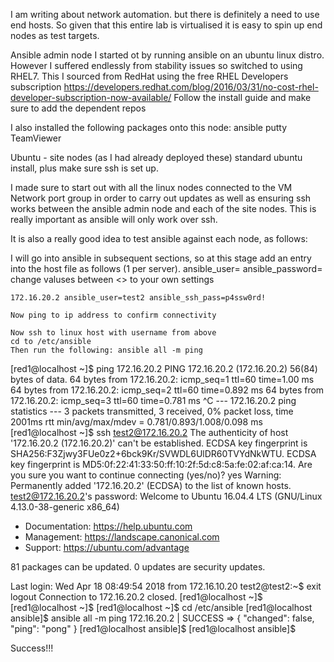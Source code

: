 I am writing about network automation. but there is definitely a need
 to use end hosts. So given that this entire lab is virtualised it is
 easy to spin up end nodes as test targets. 

Ansible admin node
  I started ot by running ansible on an ubuntu linux distro. However I
   suffered endlessly from stability issues so switched to using RHEL7.
   This I sourced from RedHat using the free RHEL Developers 
   subscription
   https://developers.redhat.com/blog/2016/03/31/no-cost-rhel-developer-subscription-now-available/
   Follow the install guide and make sure to add the dependent repos
   
   I also installed the following packages onto this node:
     ansible
     putty
     TeamViewer
    
Ubuntu - site nodes (as I had already deployed these)
standard ubuntu install, plus make sure ssh is set up.
  
I made sure to start out with all the linux nodes connected to the
VM Network port group in order to carry out updates as well as ensuring
ssh works between the ansible admin node and each of the site nodes. 
This is really important as ansible will only work over ssh.
 
 It is also a really good idea to test ansible against each node, as
 follows:
 
   I will go into ansible in subsequent sections, so at this stage 
   add an entry into the host file as follows (1 per server).
    <ip address> ansible_user=<username> ansible_password=<password>
    change valuses between <> to your own settings
    
    172.16.20.2 ansible_user=test2 ansible_ssh_pass=p4ssw0rd!
    
    Now ping to ip address to confirm connectivity
    
    Now ssh to linux host with username from above
    cd to /etc/ansible
    Then run the following: ansible all -m ping

[red1@localhost ~]$ ping 172.16.20.2
PING 172.16.20.2 (172.16.20.2) 56(84) bytes of data.
64 bytes from 172.16.20.2: icmp_seq=1 ttl=60 time=1.00 ms
64 bytes from 172.16.20.2: icmp_seq=2 ttl=60 time=0.892 ms
64 bytes from 172.16.20.2: icmp_seq=3 ttl=60 time=0.781 ms
^C
--- 172.16.20.2 ping statistics ---
3 packets transmitted, 3 received, 0% packet loss, time 2001ms
rtt min/avg/max/mdev = 0.781/0.893/1.008/0.098 ms
[red1@localhost ~]$ ssh test2@172.16.20.2
The authenticity of host '172.16.20.2 (172.16.20.2)' can't be established.
ECDSA key fingerprint is SHA256:F3Zjwy3FUe0z2+6bck9Kr/SVWDL6UlDR60TVYdNkWTU.
ECDSA key fingerprint is MD5:0f:22:41:33:50:ff:10:2f:5d:c8:5a:fe:02:af:ca:14.
Are you sure you want to continue connecting (yes/no)? yes
Warning: Permanently added '172.16.20.2' (ECDSA) to the list of known hosts.
test2@172.16.20.2's password: 
Welcome to Ubuntu 16.04.4 LTS (GNU/Linux 4.13.0-38-generic x86_64)

 * Documentation:  https://help.ubuntu.com
 * Management:     https://landscape.canonical.com
 * Support:        https://ubuntu.com/advantage

81 packages can be updated.
0 updates are security updates.

Last login: Wed Apr 18 08:49:54 2018 from 172.16.10.20
test2@test2:~$ exit
logout
Connection to 172.16.20.2 closed.
[red1@localhost ~]$ 
[red1@localhost ~]$ 
[red1@localhost ~]$ cd /etc/ansible
[red1@localhost ansible]$ ansible all -m ping
172.16.20.2 | SUCCESS => {
    "changed": false, 
    "ping": "pong"
}
[red1@localhost ansible]$ 
[red1@localhost ansible]$ 

Success!!!
